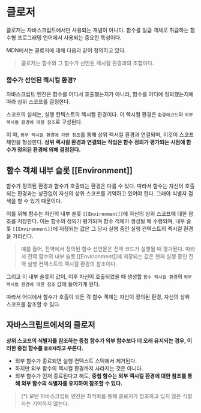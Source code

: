 # 클로저
클로저는 자바스크립트에서만 사용되는 개념이 아니다. 함수를 일급 객체로 취급하는 함수형 프로그래밍 언어에서 사용되는 중요한 특성이다.

MDN에서는 클로저에 대해 다음과 같이 정의하고 있다.
> 클로저는 함수와 그 함수가 선언된 렉시컬 환경과의 조합이다.

### 함수가 선언된 렉시컬 환경?

자바스크립트 엔진은 함수를 어디서 호출했는지가 아니라, 함수를 어디에 정의했는지에 따라 상위 스코프를 결정한다. 

스코프의 실체는, 실행 컨텍스트의 렉시컬 환경이다. 이 렉시컬 환경은 `환경레코드`와 `외부 렉시컬 환경에 대한 참조`로 구성된다.

이 때, `외부 렉시컬 환경에 대한 참조`를 통해 상위 렉시컬 환경과 연결되며, 이것이 스코프 체인을 형성한다.
**상위 렉시컬 환경과 연결되는 작업은 함수 정의가 평가되는 시점에 함수가 정의된 환경에 의해 결정된다.**

## 함수 객체 내부 슬롯 [[Environment]]

함수가 정의된 환경과 함수가 호출되는 환경은 다를 수 있다. 
따라서 함수는 자신이 호출되는 환경과는 상관없이 자신의 상위 스코프를 기억하고 있어야 한다. 그래야 식별자 검색을 할 수 있기 때문이다.

이를 위해 함수는 자신의 내부 슬롯 `[[Environment]]`에 자신의 상위 스코프에 대한 참조를 저장한다. 
이는 함수의 정의가 평가되며 함수 객체가 생성될 때 수행되며, 내부 슬롯 `[[Environment]]`에 저장되는 값은 그 당시 실행 중인 
실행 컨텍스트의 렉시컬 환경을 가리킨다.
> 예를 들어, 전역에서 정의된 함수 선언문은 전역 코드가 실행될 때 평가된다. 따라서 전역 함수의 내부 슬롯 [[Envirionment]]에 저장되는 값은
> 현재 실행 중인 전역 실행 컨텍스트의 렉시컬 환경의 참조이다.

그리고 이 내부 슬롯의 값이, 이후 자신이 호출되었을 때 생성할 `함수 렉시컬 환경`의 `외부 렉시컬 환경에 대한 참조` 값에 들어가게 된다.

따라서 어디에서 함수가 호출이 되든 각 함수 객체는 자신이 정의된 환경, 자신의 상위 스코프를 참조할 수 있다.

## 자바스크립트에서의 클로저

**상위 스코프의 식별자를 참조하는 중첩 함수가 외부 함수보다 더 오래 유지되는 경우, 이러한 중첩 함수를 `클로저`라고 부른다.**

- 외부 함수가 종료되면 실행 컨텍스트 스택에서 제거된다.
- 하지만 외부 함수의 렉시컬 환경까지 사라지는 것은 아니다.
- 외부 함수가 먼저 종료된다고 해도, **중첩 함수는 외부 렉시컬 환경에 대한 참조를 통해 외부 함수의 식별자를 유지하여 참조할 수 있다.**

> (*) 모던 자바스크립트 엔진은 최적화를 통해 클로저가 참조하고 있지 않은 식별자는 기억하지 않는다.
